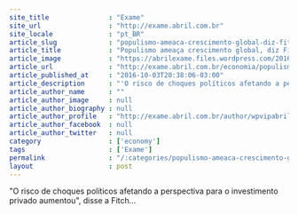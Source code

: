 ```yaml
---
site_title               : "Exame"
site_url                 : "http://exame.abril.com.br"
site_locale              : "pt_BR"
article_slug             : "populismo-ameaca-crescimento-global-diz-fitch"
article_title            : "Populismo ameaça crescimento global, diz Fitch"
article_image            : "https://abrilexame.files.wordpress.com/2016/10/size_960_16_9_sede-da-fitch-ratings-em-londres1.jpg?quality=70&strip=all&w=960"
article_url              : "http://exame.abril.com.br/economia/populismo-ameaca-crescimento-global-diz-fitch/"
article_published_at     : "2016-10-03T20:38:06-03:00"
article_description      : "'O risco de choques políticos afetando a perspectiva para o investimento privado aumentou', disse a Fitch..."
article_author_name      : ""
article_author_image     : null
article_author_biography : null
article_author_profile   : "http://exame.abril.com.br/author/wpvipabril/"
article_author_facebook  : null
article_author_twitter   : null
category                 : ['economy']
tags                     : ['Exame']
permalink                : "/:categories/populismo-ameaca-crescimento-global-diz-fitch/"
layout                   : post
---
```


"O risco de choques políticos afetando a perspectiva para o investimento privado aumentou", disse a Fitch...
